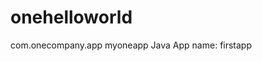 # onehelloworld
 <groupId>com.onecompany.app</groupId>
  <artifactId>myoneapp</artifactId>
  Java App name: firstapp
  
